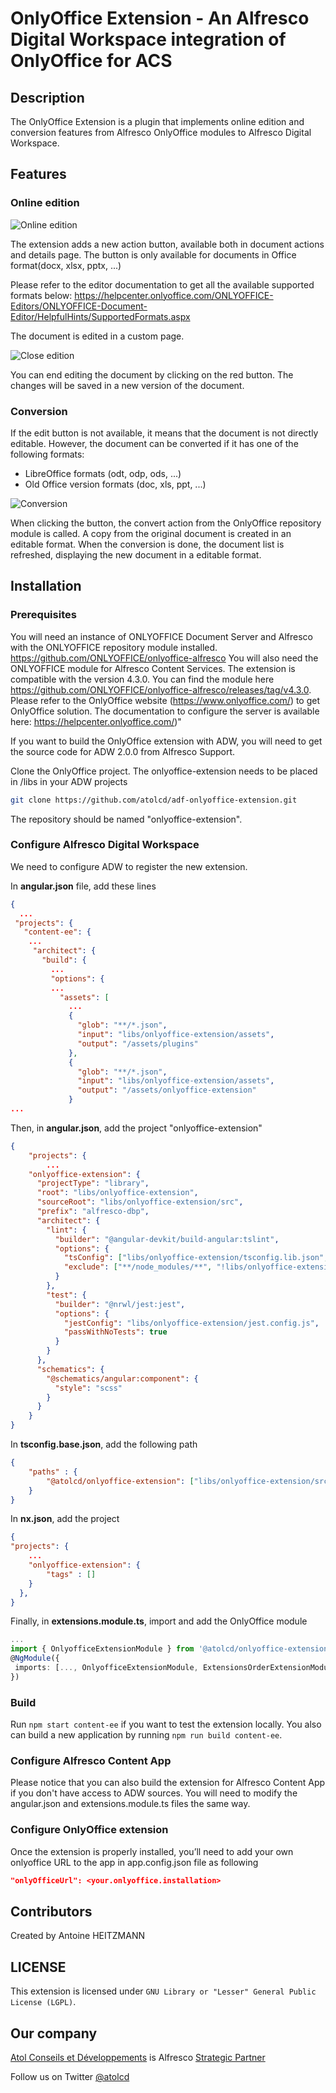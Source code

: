 # OnlyOffice Extension - An Alfresco Digital Workspace integration of OnlyOffice for ACS

## Description

The OnlyOffice Extension is a plugin that implements online edition and conversion features from Alfresco OnlyOffice modules to Alfresco Digital Workspace.

## Features

### Online edition

![Online edition](screenshots/OnlyOffice-01.png "Online edition")

The extension adds a new action button, available both in document actions and details page. The button is only available for documents in Office format(docx, xlsx, pptx, ...)

Please refer to the editor documentation to get all the available supported formats below:
<https://helpcenter.onlyoffice.com/ONLYOFFICE-Editors/ONLYOFFICE-Document-Editor/HelpfulHints/SupportedFormats.aspx>

The document is edited in a custom page.

![Close edition](screenshots/OnlyOffice-02.png "Close edition")

You can end editing the document by clicking on the red button. The changes will be saved in a new version of the document.

### Conversion

If the edit button is not available, it means that the document is not directly editable. However, the document can be converted if it has one of the following formats:

- LibreOffice formats (odt, odp, ods, ...)
- Old Office version formats (doc, xls, ppt, ...)

![Conversion](screenshots/OnlyOffice-03.png "Conversion")

When clicking the button, the convert action from the OnlyOffice repository module is called. A copy from the original document is created in an editable format. When the conversion is done, the document list is refreshed, displaying the new document in a editable format.

## Installation

### Prerequisites

You will need an instance of ONLYOFFICE Document Server and Alfresco with the ONLYOFFICE repository module installed. <https://github.com/ONLYOFFICE/onlyoffice-alfresco>
You will also need the ONLYOFFICE module for Alfresco Content Services. The extension is compatible with the version 4.3.0.
You can find the module here <https://github.com/ONLYOFFICE/onlyoffice-alfresco/releases/tag/v4.3.0>.
Please refer to the OnlyOffice website (<https://www.onlyoffice.com/>) to get OnlyOffice solution. The documentation to configure the server is available here: <https://helpcenter.onlyoffice.com/>)"

If you want to build the OnlyOffice extension with ADW, you will need to get the source code for ADW 2.0.0 from Alfresco Support.

Clone the OnlyOffice project. The onlyoffice-extension needs to be placed in /libs in your ADW projects

```sh
git clone https://github.com/atolcd/adf-onlyoffice-extension.git
```

The repository should be named "onlyoffice-extension".

### Configure Alfresco Digital Workspace

We need to configure ADW to register the new extension.

In **angular.json** file, add these lines

```json
{
  ...
 "projects": {
   "content-ee": {
    ...
     "architect": {
       "build": {
         ...
         "options": {
         ...
           "assets": [
             ...
             {
               "glob": "**/*.json",
               "input": "libs/onlyoffice-extension/assets",
               "output": "/assets/plugins"
             },
             {
               "glob": "**/*.json",
               "input": "libs/onlyoffice-extension/assets",
               "output": "/assets/onlyoffice-extension"
             }
...
```

Then, in **angular.json**, add the project "onlyoffice-extension"

```json
{
    "projects": {
        ...
    "onlyoffice-extension": {
      "projectType": "library",
      "root": "libs/onlyoffice-extension",
      "sourceRoot": "libs/onlyoffice-extension/src",
      "prefix": "alfresco-dbp",
      "architect": {
        "lint": {
          "builder": "@angular-devkit/build-angular:tslint",
          "options": {
            "tsConfig": ["libs/onlyoffice-extension/tsconfig.lib.json", "libs/onlyoffice-extension/tsconfig.spec.json"],
            "exclude": ["**/node_modules/**", "!libs/onlyoffice-extension/**/*"]
          }
        },
        "test": {
          "builder": "@nrwl/jest:jest",
          "options": {
            "jestConfig": "libs/onlyoffice-extension/jest.config.js",
            "passWithNoTests": true
          }
        }
      },
      "schematics": {
        "@schematics/angular:component": {
          "style": "scss"
        }
      }
    }
}
```

In **tsconfig.base.json**, add the following path

```json
{
    "paths" : {
        "@atolcd/onlyoffice-extension": ["libs/onlyoffice-extension/src/index.ts"]
    }
}
```

In **nx.json**, add the project
```json
{
"projects": {
    ...
    "onlyoffice-extension": {
        "tags" : []
    }
  },
}
```

Finally, in **extensions.module.ts**, import and add the OnlyOffice module

```typescript
...
import { OnlyofficeExtensionModule } from '@atolcd/onlyoffice-extension';
@NgModule({
 imports: [..., OnlyofficeExtensionModule, ExtensionsOrderExtensionModule,]
})
```

### Build

Run `npm start content-ee` if you want to test the extension locally. You also can build a new application by running `npm run build content-ee`.

### Configure Alfresco Content App

Please notice that you can also build the extension for Alfresco Content App if you don't have access to ADW sources. You will need to modify the angular.json and extensions.module.ts files the same way.

### Configure OnlyOffice extension

Once the extension is properly installed, you’ll need to add your own onlyoffice URL to the app in app.config.json file as following

```json
"onlyOfficeUrl": <your.onlyoffice.installation>
```

## Contributors

Created by Antoine HEITZMANN

## LICENSE

This extension is licensed under `GNU Library or "Lesser" General Public License (LGPL)`.

## Our company

[Atol Conseils et Développements](http://www.atolcd.com) is Alfresco [Strategic Partner](http://www.alfresco.com/partners/atol)

Follow us on Twitter [@atolcd](https://twitter.com/atolcd)
